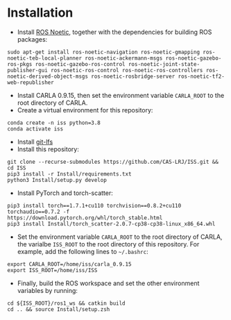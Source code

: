 # Installation

- Install [ROS Noetic](http://wiki.ros.org/noetic/Installation), together with the dependencies for building ROS packages:
```
sudo apt-get install ros-noetic-navigation ros-noetic-gmapping ros-noetic-teb-local-planner ros-noetic-ackermann-msgs ros-noetic-gazebo-ros-pkgs ros-noetic-gazebo-ros-control ros-noetic-joint-state-publisher-gui ros-noetic-ros-control ros-noetic-ros-controllers ros-noetic-derived-object-msgs ros-noetic-rosbridge-server ros-noetic-tf2-web-republisher
```
- Install CARLA 0.9.15, then set the environment variable `CARLA_ROOT` to the root directory of CARLA.
- Create a virtual environment for this repository:
```
conda create -n iss python=3.8
conda activate iss
```
- Install [git-lfs](https://git-lfs.github.com/)
- Install this repository:
```
git clone --recurse-submodules https://github.com/CAS-LRJ/ISS.git && cd ISS
pip3 install -r Install/requirements.txt
python3 Install/setup.py develop
```
- Install PyTorch and torch-scatter:
```
pip3 install torch==1.7.1+cu110 torchvision==0.8.2+cu110 torchaudio==0.7.2 -f https://download.pytorch.org/whl/torch_stable.html
pip3 install Install/torch_scatter-2.0.7-cp38-cp38-linux_x86_64.whl
```
- Set the environment variable `CARLA_ROOT` to the root directory of CARLA, the varialbe `ISS_ROOT` to the root directory of this repository. For example, add the following lines to `~/.bashrc`:
```
export CARLA_ROOT=/home/iss/carla_0.9.15
export ISS_ROOT=/home/iss/ISS
```
- Finally, build the ROS workspace and set the other environment variables by running:
```
cd ${ISS_ROOT}/ros1_ws && catkin build
cd .. && source Install/setup.zsh
```